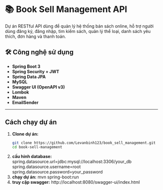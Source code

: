 # 📚 Book Sell Management API

Dự án RESTful API dùng để quản lý hệ thống bán sách online, hỗ trợ người dùng đăng ký, đăng nhập, tìm kiếm sách, quản lý thể loại, danh sách yêu thích, đơn hàng và thanh toán.

## 🛠️ Công nghệ sử dụng

- **Spring Boot 3**
- **Spring Security + JWT**
- **Spring Data JPA**
- **MySQL**
- **Swagger UI (OpenAPI v3)**
- **Lombok**
- **Maven**
- **EmailSender**
---
##  Cách chạy dự án
1. **Clone dự án:**
   ```bash
   git clone https://github.com/Levanbinh123/book_sell_management.git
   cd book-sell-management
2. **cấu hinh database:**
spring.datasource.url=jdbc:mysql://localhost:3306/your_db
spring.datasource.username=root
spring.datasource.password=your_password
3. **chạy dự án:**
mvn spring-boot:run
4. **truy cập swagger:**
http://localhost:8080/swagger-ui/index.html
